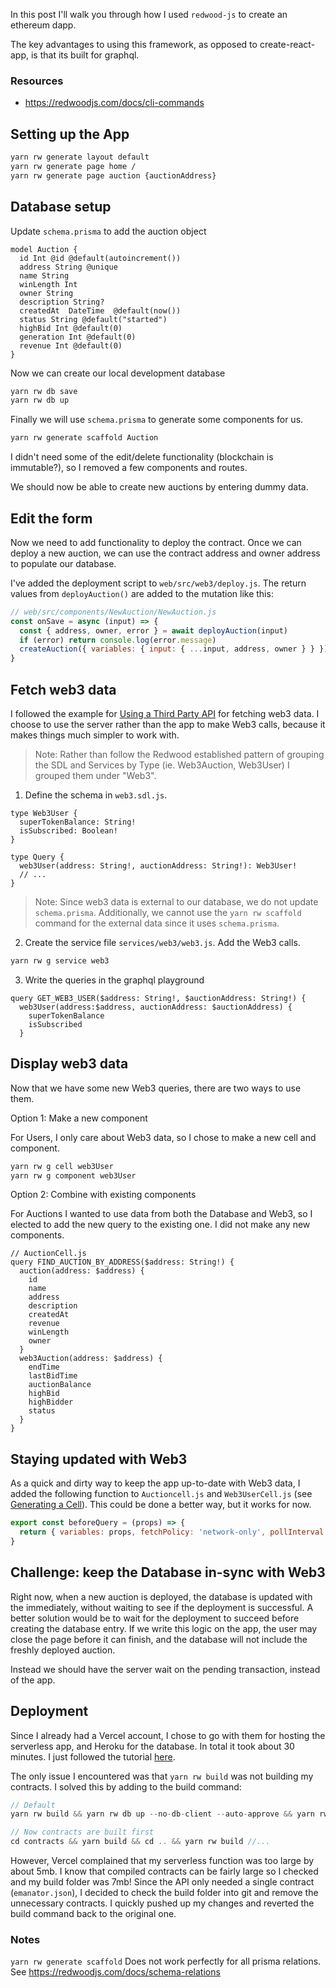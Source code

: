 In this post I'll walk you through how I used `redwood-js` to create an ethereum dapp.

The key advantages to using this framework, as opposed to create-react-app, is that its built for graphql.

### Resources

- https://redwoodjs.com/docs/cli-commands

## Setting up the App

```bash
yarn rw generate layout default
yarn rw generate page home /
yarn rw generate page auction {auctionAddress}
```

## Database setup

Update `schema.prisma` to add the auction object

```
model Auction {
  id Int @id @default(autoincrement())
  address String @unique
  name String
  winLength Int
  owner String
  description String?
  createdAt  DateTime  @default(now())
  status String @default("started")
  highBid Int @default(0)
  generation Int @default(0)
  revenue Int @default(0)
}
```

Now we can create our local development database

```bash
yarn rw db save
yarn rw db up
```

Finally we will use `schema.prisma` to generate some components for us.

```bash
yarn rw generate scaffold Auction
```

I didn't need some of the edit/delete functionality (blockchain is immutable?), so I removed a few components and routes.

We should now be able to create new auctions by entering dummy data.

## Edit the form

Now we need to add functionality to deploy the contract. Once we can deploy a new auction, we can use the contract address and owner address to populate our database.

I've added the deployment script to `web/src/web3/deploy.js`. The return values from `deployAuction()` are added to the mutation like this:

```js
// web/src/components/NewAuction/NewAuction.js
const onSave = async (input) => {
  const { address, owner, error } = await deployAuction(input)
  if (error) return console.log(error.message)
  createAuction({ variables: { input: { ...input, address, owner } } })
}
```

## Fetch web3 data

I followed the example for [Using a Third Party API](https://redwoodjs.com/cookbook/using-a-third-party-api#server-side-api-integration) for fetching web3 data. I choose to use the server rather than the app to make Web3 calls, because it makes things much simpler to work with.

> Note: Rather than follow the Redwood established pattern of grouping the SDL and Services by Type (ie. Web3Auction, Web3User) I grouped them under "Web3".

1. Define the schema in `web3.sdl.js`.

```
type Web3User {
  superTokenBalance: String!
  isSubscribed: Boolean!
}

type Query {
  web3User(address: String!, auctionAddress: String!): Web3User!
  // ...
}
```

> Note: Since web3 data is external to our database, we do not update `schema.prisma`. Additionally, we cannot use the `yarn rw scaffold` command for the external data since it uses `schema.prisma`.

2. Create the service file `services/web3/web3.js`. Add the Web3 calls.

```bash
yarn rw g service web3
```

3. Write the queries in the graphql playground

```
query GET_WEB3_USER($address: String!, $auctionAddress: String!) {
  web3User(address:$address, auctionAddress: $auctionAddress) {
    superTokenBalance
    isSubscribed
  }
```

## Display web3 data

Now that we have some new Web3 queries, there are two ways to use them.

Option 1: Make a new component

For Users, I only care about Web3 data, so I chose to make a new cell and component.

```bash
yarn rw g cell web3User
yarn rw g component web3User
```

Option 2: Combine with existing components

For Auctions I wanted to use data from both the Database and Web3, so I elected to add the new query to the existing one. I did not make any new components.

```
// AuctionCell.js
query FIND_AUCTION_BY_ADDRESS($address: String!) {
  auction(address: $address) {
    id
    name
    address
    description
    createdAt
    revenue
    winLength
    owner
  }
  web3Auction(address: $address) {
    endTime
    lastBidTime
    auctionBalance
    highBid
    highBidder
    status
  }
}
```

## Staying updated with Web3

As a quick and dirty way to keep the app up-to-date with Web3 data, I added the following function to `Auctioncell.js` and `Web3UserCell.js` (see [Generating a Cell](https://redwoodjs.com/docs/cells#beforequery)). This could be done a better way, but it works for now.

```js
export const beforeQuery = (props) => {
  return { variables: props, fetchPolicy: 'network-only', pollInterval: 5000 }
}
```

## Challenge: keep the Database in-sync with Web3

Right now, when a new auction is deployed, the database is updated with the immediately, without waiting to see if the deployment is successful. A better solution would be to wait for the deployment to succeed before creating the database entry. If we write this logic on the app, the user may close the page before it can finish, and the database will not include the freshly deployed auction.

Instead we should have the server wait on the pending transaction, instead of the app.

## Deployment

Since I already had a Vercel account, I chose to go with them for hosting the serverless app, and Heroku for the database. In total it took about 30 minutes. I just followed the tutorial [here](https://redwoodjs.com/tutorial/deployment).

The only issue I encountered was that `yarn rw build` was not building my contracts. I solved this by adding to the build command:

```js
// Default
yarn rw build && yarn rw db up --no-db-client --auto-approve && yarn rw dataMigrate up

// Now contracts are built first
cd contracts && yarn build && cd .. && yarn rw build //...
```

However, Vercel complained that my serverless function was too large by about 5mb. I know that compiled contracts can be fairly large so I checked and my build folder was 7mb! Since the API only needed a single contract (`emanator.json`), I decided to check the build folder into git and remove the unnecessary contracts. I quickly pushed up my changes and reverted the build command back to the original one.

### Notes

`yarn rw generate scaffold` Does not work perfectly for all prisma relations. See https://redwoodjs.com/docs/schema-relations
